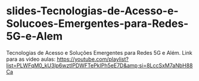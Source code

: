 # slides-Tecnologias-de-Acesso-e-Solucoes-Emergentes-para-Redes-5G-e-Alem
Tecnologias de Acesso e Soluções Emergentes para Redes 5G e Além. Link para as video aulas: https://youtube.com/playlist?list=PLWFqM0_kU3lp6wztlPDWFTePkIPh5eE7D&amp;si=8LccSxM7aNbH88Ca
